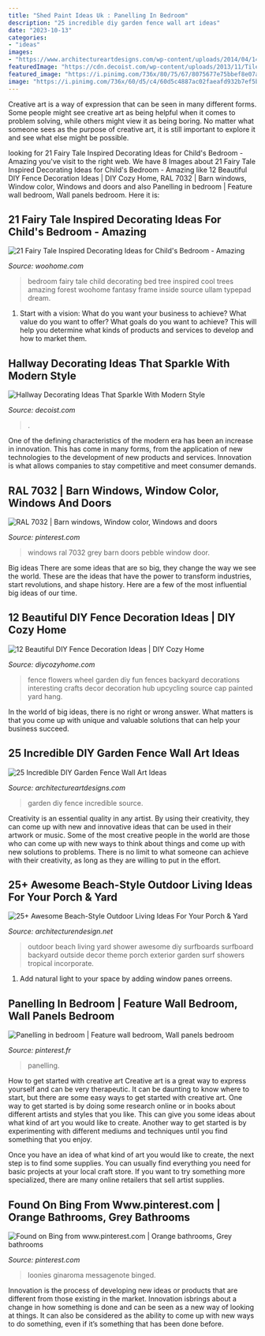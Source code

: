 ```yaml
---
title: "Shed Paint Ideas Uk : Panelling In Bedroom"
description: "25 incredible diy garden fence wall art ideas"
date: "2023-10-13"
categories:
- "ideas"
images:
- "https://www.architectureartdesigns.com/wp-content/uploads/2014/04/141.jpg"
featuredImage: "https://cdn.decoist.com/wp-content/uploads/2013/11/Tiled-floor-in-a-Hollywood-Regency-hallway.jpg"
featured_image: "https://i.pinimg.com/736x/80/75/67/8075677e75bbef8e07a8f7b2e1a32dc0.jpg"
image: "https://i.pinimg.com/736x/60/d5/c4/60d5c4887ac02faeafd932b7ef5b944e--barn-windows-door-ideas.jpg"
---
```



Creative art is a way of expression that can be seen in many different forms. Some people might see creative art as being helpful when it comes to problem solving, while others might view it as being boring. No matter what someone sees as the purpose of creative art, it is still important to explore it and see what else might be possible.

	

		
looking for 21 Fairy Tale Inspired Decorating Ideas for Child&#039;s Bedroom - Amazing you've visit to the right web. We have 8 Images about 21 Fairy Tale Inspired Decorating Ideas for Child&#039;s Bedroom - Amazing like 12 Beautiful DIY Fence Decoration Ideas | DIY Cozy Home, RAL 7032 | Barn windows, Window color, Windows and doors and also Panelling in bedroom | Feature wall bedroom, Wall panels bedroom. Here it is:
		
    
## 21 Fairy Tale Inspired Decorating Ideas For Child&#039;s Bedroom - Amazing

<img loading=lazy src="http://www.woohome.com/wp-content/uploads/2015/06/Fairy-Tale-Child-Bedroom-WooHome-16.jpg" onerror="this.onerror=null;this.src='https://tse3.mm.bing.net/th?id=OIP.nvElJIyhfHa9SMyDZ9n7JgHaLE&amp;pid=15.1';" alt="21 Fairy Tale Inspired Decorating Ideas for Child&#039;s Bedroom - Amazing">

_Source: woohome.com_

>bedroom fairy tale child decorating bed tree inspired cool trees amazing forest woohome fantasy frame inside source ullam typepad dream. 

	

1. Start with a vision: What do you want your business to achieve? What value do you want to offer? What goals do you want to achieve? This will help you determine what kinds of products and services to develop and how to market them.

    
## Hallway Decorating Ideas That Sparkle With Modern Style

<img loading=lazy src="https://cdn.decoist.com/wp-content/uploads/2013/11/Tiled-floor-in-a-Hollywood-Regency-hallway.jpg" onerror="this.onerror=null;this.src='https://tse1.mm.bing.net/th?id=OIP.v2UKCKQVKukmXvQKII2B8wHaLH&amp;pid=15.1';" alt="Hallway Decorating Ideas That Sparkle With Modern Style">

_Source: decoist.com_

>. 

	

One of the defining characteristics of the modern era has been an increase in innovation. This has come in many forms, from the application of new technologies to the development of new products and services. Innovation is what allows companies to stay competitive and meet consumer demands.

    
## RAL 7032 | Barn Windows, Window Color, Windows And Doors

<img loading=lazy src="https://i.pinimg.com/736x/60/d5/c4/60d5c4887ac02faeafd932b7ef5b944e--barn-windows-door-ideas.jpg" onerror="this.onerror=null;this.src='https://tse3.mm.bing.net/th?id=OIP.E7KpUJMR6vHU5phMrvfArQHaJ3&amp;pid=15.1';" alt="RAL 7032 | Barn windows, Window color, Windows and doors">

_Source: pinterest.com_

>windows ral 7032 grey barn doors pebble window door. 

	

Big ideas
There are some ideas that are so big, they change the way we see the world. These are the ideas that have the power to transform industries, start revolutions, and shape history. Here are a few of the most influential big ideas of our time.

    
## 12 Beautiful DIY Fence Decoration Ideas | DIY Cozy Home

<img loading=lazy src="http://diycozyhome.com/wp-content/uploads/2016/06/wheel-flowers.jpg" onerror="this.onerror=null;this.src='https://tse1.mm.bing.net/th?id=OIP.HaZ6g6-5nJ6DOTIN4axxuQHaJ3&amp;pid=15.1';" alt="12 Beautiful DIY Fence Decoration Ideas | DIY Cozy Home">

_Source: diycozyhome.com_

>fence flowers wheel garden diy fun fences backyard decorations interesting crafts decor decoration hub upcycling source cap painted yard hang. 

	

In the world of big ideas, there is no right or wrong answer. What matters is that you come up with unique and valuable solutions that can help your business succeed.

    
## 25 Incredible DIY Garden Fence Wall Art Ideas

<img loading=lazy src="https://www.architectureartdesigns.com/wp-content/uploads/2014/04/141.jpg" onerror="this.onerror=null;this.src='https://tse3.mm.bing.net/th?id=OIP.KrLqB13-ULQYNk2TZMWs-gHaSL&amp;pid=15.1';" alt="25 Incredible DIY Garden Fence Wall Art Ideas">

_Source: architectureartdesigns.com_

>garden diy fence incredible source. 

	

Creativity is an essential quality in any artist. By using their creativity, they can come up with new and innovative ideas that can be used in their artwork or music. Some of the most creative people in the world are those who can come up with new ways to think about things and come up with new solutions to problems. There is no limit to what someone can achieve with their creativity, as long as they are willing to put in the effort.

    
## 25+ Awesome Beach-Style Outdoor Living Ideas For Your Porch &amp; Yard

<img loading=lazy src="http://cdn.architecturendesign.net/wp-content/uploads/2015/07/AD-Beach-Style-Outdoor-Living-Ideas-17.jpg" onerror="this.onerror=null;this.src='https://tse2.mm.bing.net/th?id=OIP.f4KXxdrTKzKC686p1PpgbAHaJ4&amp;pid=15.1';" alt="25+ Awesome Beach-Style Outdoor Living Ideas For Your Porch &amp; Yard">

_Source: architecturendesign.net_

>outdoor beach living yard shower awesome diy surfboards surfboard backyard outside decor theme porch exterior garden surf showers tropical incorporate. 

	

1. Add natural light to your space by adding window panes orreens.

    
## Panelling In Bedroom | Feature Wall Bedroom, Wall Panels Bedroom

<img loading=lazy src="https://i.pinimg.com/736x/2a/aa/69/2aaa690fb4690a9fc86c8f264016d79a.jpg" onerror="this.onerror=null;this.src='https://tse2.mm.bing.net/th?id=OIP.pbxrcqpjzNeKAVwTQ2Z1qAHaJ3&amp;pid=15.1';" alt="Panelling in bedroom | Feature wall bedroom, Wall panels bedroom">

_Source: pinterest.fr_

>panelling. 

	

How to get started with creative art
Creative art is a great way to express yourself and can be very therapeutic. It can be daunting to know where to start, but there are some easy ways to get started with creative art.
One way to get started is by doing some research online or in books about different artists and styles that you like. This can give you some ideas about what kind of art you would like to create. Another way to get started is by experimenting with different mediums and techniques until you find something that you enjoy.

Once you have an idea of what kind of art you would like to create, the next step is to find some supplies. You can usually find everything you need for basic projects at your local craft store. If you want to try something more specialized, there are many online retailers that sell artist supplies.

    
## Found On Bing From Www.pinterest.com | Orange Bathrooms, Grey Bathrooms

<img loading=lazy src="https://i.pinimg.com/736x/80/75/67/8075677e75bbef8e07a8f7b2e1a32dc0.jpg" onerror="this.onerror=null;this.src='https://tse3.mm.bing.net/th?id=OIP.CAETdpQV_y0mxr7DmzZAxAHaKt&amp;pid=15.1';" alt="Found on Bing from www.pinterest.com | Orange bathrooms, Grey bathrooms">

_Source: pinterest.com_

>loonies ginaroma messagenote binged. 

	

Innovation is the process of developing new ideas or products that are different from those existing in the market. Innovation isbrings about a change in how something is done and can be seen as a new way of looking at things. It can also be considered as the ability to come up with new ways to do something, even if it’s something that has been done before.


